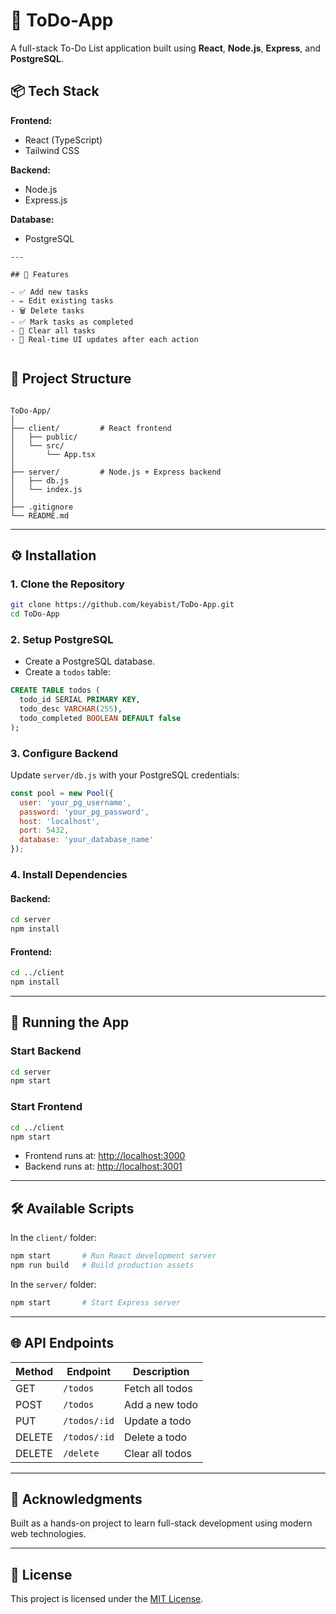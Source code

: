 
# 📝 ToDo-App

A full-stack To-Do List application built using **React**, **Node.js**, **Express**, and **PostgreSQL**.


## 📦 Tech Stack

**Frontend:**
- React (TypeScript)
- Tailwind CSS

**Backend:**
- Node.js
- Express.js

**Database:**
- PostgreSQL
```
---

## 🚀 Features

- ✅ Add new tasks
- ✏️ Edit existing tasks
- 🗑️ Delete tasks
- ✅ Mark tasks as completed
- 🧹 Clear all tasks
- 🔁 Real-time UI updates after each action


```

## 📂 Project Structure

```

ToDo-App/
│
├── client/         # React frontend
│   ├── public/
│   └── src/
│       └── App.tsx
│
├── server/         # Node.js + Express backend
│   ├── db.js
│   └── index.js
│
├── .gitignore
└── README.md

````

---

## ⚙️ Installation

### 1. Clone the Repository

```bash
git clone https://github.com/keyabist/ToDo-App.git
cd ToDo-App
````

### 2. Setup PostgreSQL

* Create a PostgreSQL database.
* Create a `todos` table:

```sql
CREATE TABLE todos (
  todo_id SERIAL PRIMARY KEY,
  todo_desc VARCHAR(255),
  todo_completed BOOLEAN DEFAULT false
);
```

### 3. Configure Backend

Update `server/db.js` with your PostgreSQL credentials:

```js
const pool = new Pool({
  user: 'your_pg_username',
  password: 'your_pg_password',
  host: 'localhost',
  port: 5432,
  database: 'your_database_name'
});
```

### 4. Install Dependencies

#### Backend:

```bash
cd server
npm install
```

#### Frontend:

```bash
cd ../client
npm install
```

---

## 🧪 Running the App

### Start Backend

```bash
cd server
npm start
```

### Start Frontend

```bash
cd ../client
npm start
```

* Frontend runs at: [http://localhost:3000](http://localhost:3000)
* Backend runs at: [http://localhost:3001](http://localhost:3001)

---

## 🛠️ Available Scripts

In the `client/` folder:

```bash
npm start       # Run React development server
npm run build   # Build production assets
```

In the `server/` folder:

```bash
npm start       # Start Express server
```

---

## 🌐 API Endpoints

| Method | Endpoint     | Description     |
| ------ | ------------ | --------------- |
| GET    | `/todos`     | Fetch all todos |
| POST   | `/todos`     | Add a new todo  |
| PUT    | `/todos/:id` | Update a todo   |
| DELETE | `/todos/:id` | Delete a todo   |
| DELETE | `/delete`    | Clear all todos |

---

## 🙌 Acknowledgments

Built as a hands-on project to learn full-stack development using modern web technologies.

---

## 📄 License

This project is licensed under the [MIT License](LICENSE).


